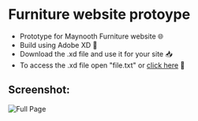 # Furniture website protoype

* Prototype for Maynooth Furniture website 🌐
* Build using Adobe XD 🔧
* Download the .xd file and use it for your site 📥
* To access the .xd file open "file.txt" or <a href=" ">click here</a> 🔗

## Screenshot:

![Full Page](https://user-images.githubusercontent.com/74784363/122665974-4074e880-d1c8-11eb-87e6-51aaf2fd9d68.jpg)

